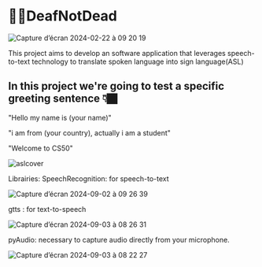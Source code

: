 # 🤟🏽DeafNotDead

![Capture d’écran 2024-02-22 à 09 20 19](https://github.com/user-attachments/assets/85d86f53-c233-46d3-8545-f61d22bf4bc6)

This project aims to develop an  software application that leverages speech-to-text technology to translate spoken language into sign language(ASL)

In this project we're going to test a specific greeting sentence 👇🏿
-------------------------------------------------------------------
"Hello my name is (your name)"

"i am from (your country), actually i am a student"

"Welcome to CS50"

![aslcover](https://github.com/user-attachments/assets/d2283f22-e8c4-4ee9-8202-0f9db4cc9c64)

Librairies:
SpeechRecognition: for speech-to-text

![Capture d’écran 2024-09-02 à 09 26 39](https://github.com/user-attachments/assets/cfbd0a79-ab86-4a0f-9ac5-a99561c67a8a)


gtts : for text-to-speech 

![Capture d’écran 2024-09-03 à 08 26 31](https://github.com/user-attachments/assets/cc2f27a4-ea20-4a85-9edb-07cd09285e26)


pyAudio: necessary to capture audio directly from your microphone.


![Capture d’écran 2024-09-03 à 08 22 27](https://github.com/user-attachments/assets/5d17e178-185a-44ff-8924-d5ab9d793463)

